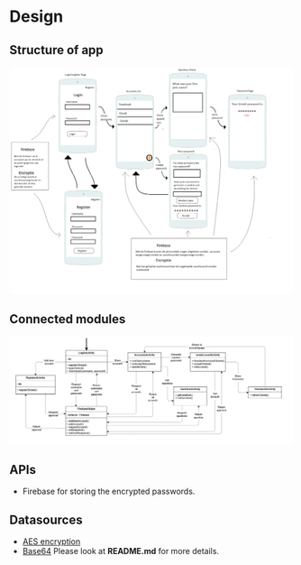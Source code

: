 # Design
## Structure of app
![alt text](https://github.com/JaccovanWijk/PassSafe/blob/master/doc/Design-app.png)
## Connected modules
![alt text](https://github.com/JaccovanWijk/PassSafe/blob/master/doc/Diagram.png)
## APIs
* Firebase for storing the encrypted passwords.
## Datasources
* [AES encryption](https://aesencryption.net/)
* [Base64](https://gist.github.com/EmilHernvall/953733)
Please look at **README.md** for more details.
